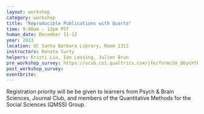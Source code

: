 ```yaml
---
layout: workshop
category: workshop
title: "Reproducible Publications with Quarto"
time: 9:00am - 12pm PST
human_date: December 11-12
year: 2023
location: UC Santa Barbara Library, Room 1312
instructors: Renata Curty
helpers: Kristi Liu, Ian Lessing, Julien Brun
pre_workshop_survey: https://ucsb.co1.qualtrics.com/jfe/form/SV_86yuYtk3In1aCyy
post_workshop_survey:
eventbrite: 
---
```


Registration priority will be be given to learners from Psych & Brain Sciences, Journal Club,
and members of the Quantitative Methods for the Social Sciences (QMSS) Group. 

